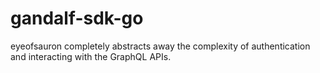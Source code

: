 # gandalf-sdk-go
eyeofsauron completely abstracts away the complexity of authentication and interacting with the GraphQL APIs.
